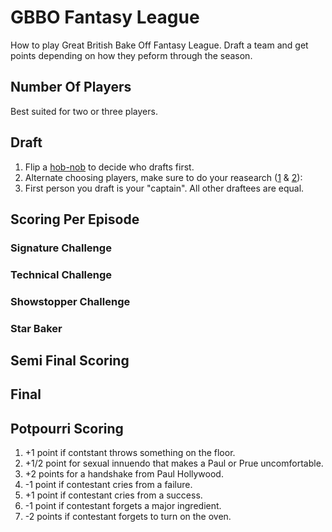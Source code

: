 # GBBO Fantasy League
How to play Great British Bake Off Fantasy League. Draft a team and get points depending on how they peform through the season.

## Number Of Players
Best suited for two or three players.

## Draft
1. Flip a [hob-nob](https://en.wikipedia.org/wiki/Hobnob_biscuit) to decide who drafts first.
2. Alternate choosing players, make sure to do your reasearch ([1](https://thegreatbritishbakeoff.co.uk/meet-class-2018/) & [2](https://en.wikipedia.org/wiki/The_Great_British_Bake_Off_(series_9))):
3. First person you draft is your "captain". All other draftees are equal.

## Scoring Per Episode

### Signature Challenge

### Technical Challenge

### Showstopper Challenge

### Star Baker

## Semi Final Scoring

## Final

## Potpourri Scoring

1. +1 point if contstant throws something on the floor.
2. +1/2 point for sexual innuendo that makes a Paul or Prue uncomfortable.
3. +2 points for a handshake from Paul Hollywood.
4. -1 point if contestant cries from a failure.
4. +1 point if contestant cries from a success.
5. -1 point if contestant forgets a major ingredient.
6. -2 points if contestant forgets to turn on the oven.
